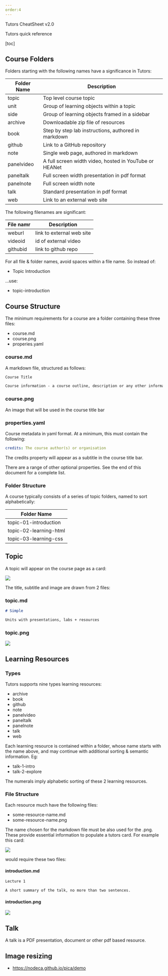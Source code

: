 ```yaml
---
order:4
---
```

Tutors CheatSheet v2.0

Tutors quick reference

[toc]

## Course Folders

Folders starting with the following names have a significance in Tutors:

| Folder Name | Description |
| ----------- | ----------- |
| topic       |  Top level course topic  |
| unit        |  Group of learning objects within a topic           |
| side    |  Group of learning objects framed in a sidebar  |
| archive     | Downloadable zip file of resources |
| book        | Step by step lab instructions, authored in markdown |
| github      | Link to a GitHub repository |
| note        | Single web page, authored in markdown |
| panelvideo  | A full screen width video, hosted in YouTube or HEANet |
| paneltalk   | Full screen width  presentation in pdf format |
| panelnote   | Full screen width note |
| talk        | Standard presentation in pdf format |
| web         | Link to an external web site |

The following filenames are significant:

| File namr | Description |
| ----------- | ----------- |
| weburl      |  link to external web site  |
| videoid      |  id of  external video  |
| githubid     |  link to github repo  |


For all file & folder names, avoid spaces within a file name. So instead of:

- Topic Introduction

...use:

- topic-introduction


## Course Structure

The minimum requirements for a course are a folder containing these three files:

- course.md
- course.png
- properies.yaml

### course.md

A markdown file, structured as follows:

~~~markdown
Course Title

Course information - a course outline, description or any other information. Can be any length. Will appear as slide over if the user presser the Info button on the top left.
~~~

### course.png

An image that will be used in the course title bar

### properties.yaml

Course metadata in yaml format. At a minimum, this must contain the following:

~~~yaml
credits: The course author(s) or organisation
~~~

The credits property will appear as a subtitle in the course title bar.

There are a range of other optional properties. See the end of this document for a complete list.

### Folder Structure

A course typically consists of a series of topic folders, named to sort alphabetically: 

| Folder Name            |
| ---------------------- |
| topic-01-introduction  |
| topic-02-learning-html |
| topic-03-learning-css  |

## Topic

A topic will appear on the course page as a card:

![](img/topic.png)

The title, subtitle and image are drawn from 2 files:

### topic.md

~~~~markdown
# Simple

Units with presentations, labs + resources
~~~~

### topic.png

![](img/topic-image.png)



## Learning Resources

### Types

Tutors supports nine types learning resources: 

- archive
- book
- github
- note
- panelvideo
- paneltalk
- panelnote
- talk
- web

Each learning resource is contained within a folder, whose name starts with the name above, and may continue with additional sorting & semantic information. Eg:

- talk-1-intro
- talk-2-explore

The numerals imply alphabetic sorting of these 2 learning resources.

### File Structure

Each resource much have the following files:

- some-resource-name.md
- some-resource-name.png

The name chosen for the markdown file must be also used for the .png. These provide essential information to populate a tutors card. For example this card:

![](img/card-1.png)

would require these two files:

#### introduction.md

~~~markdown
Lecture 1

A short summary of the talk, no more than two sentences.
~~~

#### introduction.png

![](img/introduction.png)



## Talk

A talk is a PDF presentation, document or other pdf based resource. 



## Image resizing

- <https://nodeca.github.io/pica/demo>

  
